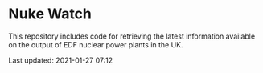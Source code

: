 # Nuke Watch

This repository includes code for retrieving the latest information available on the output of EDF nuclear power plants in the UK.

Last updated: 2021-01-27 07:12